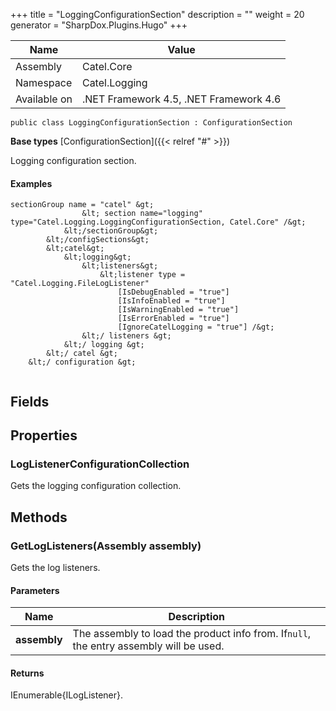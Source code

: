 

+++
title = "LoggingConfigurationSection" 
description = ""
weight = 20
generator = "SharpDox.Plugins.Hugo"
+++

Name|Value
---|---
Assembly|Catel.Core
Namespace|Catel.Logging
Available on|.NET Framework 4.5, .NET Framework 4.6

```
public class LoggingConfigurationSection : ConfigurationSection
```

**Base types**
[ConfigurationSection]({{< relref "#" >}})

Logging configuration section.

#### Examples

```
sectionGroup name = "catel" &gt;
                &lt; section name="logging" type="Catel.Logging.LoggingConfigurationSection, Catel.Core" /&gt;
            &lt;/sectionGroup&gt;
        &lt;/configSections&gt;
        &lt;catel&gt;
            &lt;logging&gt;
                &lt;listeners&gt;
                    &lt;listener type = "Catel.Logging.FileLogListener"
                        [IsDebugEnabled = "true"]
                        [IsInfoEnabled = "true"]
                        [IsWarningEnabled = "true"]
                        [IsErrorEnabled = "true"]
                        [IgnoreCatelLogging = "true"] /&gt;
                &lt;/ listeners &gt;
            &lt;/ logging &gt;
        &lt;/ catel &gt;
    &lt;/ configuration &gt;
     
```

## Fields

## Properties

### LogListenerConfigurationCollection

Gets the logging configuration collection.

## Methods

### GetLogListeners(Assembly assembly)

Gets the log listeners.

#### Parameters

Name|Description
---|---
**assembly**|The assembly to load the product info from. If`null`, the entry assembly will be used.

#### Returns

IEnumerable{ILogListener}.

